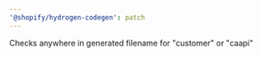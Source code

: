 ```yaml
---
'@shopify/hydrogen-codegen': patch
---
```


Checks anywhere in generated filename for "customer" or "caapi"
